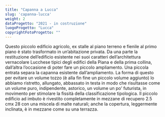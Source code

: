 ```yaml
---
title: "Capanna a Lucca"
slug: 'capanna-lucca'
weight: 2
dataProgetto: "2021 - in costruzione"
luogoProgetto: "Lucca"
copyrightFotoProgetto: ""
---
```

Questo piccolo edificio agricolo, ex stalle al piano terreno e fienile al primo piano è stato trasformato in un’abitazione privata. Da una parte la restituzione dell’edificio esistente nei suoi caratteri dell’architettura vernacolare Lucchese tipici degli edifici della Piana e della prima collina, dall’altra l’occasione di poter fare un piccolo ampliamento.
Una piccola entrata separa la capanna esistente dall’ampliamento. La forma di questo per evitare un volume tozzo (è alla fin fine un piccolo volume aggiunto) lo abbiamo ristretto, allungato, abbassato in testa in modo che risultasse come un volume puro, indipendente, astorico, un volume un po' futurista, in movimento per stimolare la fissità della classificazione tipologica.
Il piccolo edificio ad imbuto è rivestito completamente in mezzane di recupero 2.5 cmx 28 con una miscela di malte naturali; anche la copertura, leggermente inclinata, è in mezzane come su una terrazza.